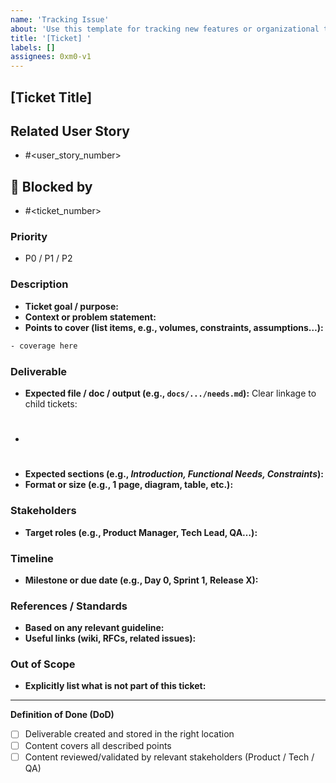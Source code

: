 ```yaml
---
name: 'Tracking Issue'
about: 'Use this template for tracking new features or organizational tasks'
title: '[Ticket] '
labels: []
assignees: 0xm0-v1
---
```


## [Ticket Title]

## Related User Story

- #<user_story_number>

## 🔗 Blocked by

- #<ticket_number>

### Priority

- P0 / P1 / P2

### Description

- **Ticket goal / purpose:**
- **Context or problem statement:**
- **Points to cover (list items, e.g., volumes, constraints, assumptions…):**

```bash
- coverage here
```

### Deliverable

- **Expected file / doc / output (e.g., `docs/.../needs.md`):**
  Clear linkage to child tickets:
- #
- **Expected sections (e.g., _Introduction, Functional Needs, Constraints_):**
- **Format or size (e.g., 1 page, diagram, table, etc.):**

### Stakeholders

- **Target roles (e.g., Product Manager, Tech Lead, QA…):**

### Timeline

- **Milestone or due date (e.g., Day 0, Sprint 1, Release X):**

### References / Standards

- **Based on any relevant guideline:**
- **Useful links (wiki, RFCs, related issues):**

### Out of Scope

- **Explicitly list what is not part of this ticket:**

---

**Definition of Done (DoD)**

- [ ] Deliverable created and stored in the right location
- [ ] Content covers all described points
- [ ] Content reviewed/validated by relevant stakeholders (Product / Tech / QA)
